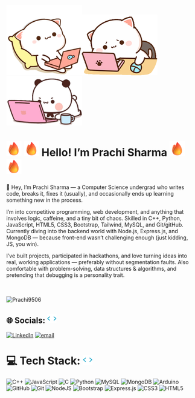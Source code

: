 <img src="216649417-9acc58df-9186-4132-ad43-819a57babb67.gif" width="200" alt="Coding GIF"><img src="lol.gif" width="200" alt="Coding GIF"><img src="hehe.gif" width="200" alt="Coding GIF">
# <img src="fire.png" width="40" alt="Coding GIF"> <img src="fire.png" width="40" alt="Coding GIF"> Hello! I’m Prachi Sharma <img src="fire.png" width="40" alt="Coding GIF"> <img src="fire.png" width="40" alt="Coding GIF">
👋 Hey, I’m Prachi Sharma — a Computer Science undergrad who writes code, breaks it, fixes it (usually), and occasionally ends up learning something new in the process.

I’m into competitive programming, web development, and anything that involves logic, caffeine, and a tiny bit of chaos.
Skilled in C++, Python, JavaScript, HTML5, CSS3, Bootstrap, Tailwind, MySQL, and Git/gitHub. Currently diving into the backend world with Node.js, Express.js, and MongoDB — because front-end wasn’t challenging enough (just kidding, JS, you win).

I’ve built projects, participated in hackathons, and love turning ideas into real, working applications — preferably without segmentation faults.
Also comfortable with problem-solving, data structures & algorithms, and pretending that debugging is a personality trait.<br><br><br>

  <img src="https://komarev.com/ghpvc/?username=Prachi9506&label=Profile%20views&color=0e75b6&style=flat" alt="Prachi9506" />

 
 
 ## 🌐 Socials: <img src="skills.gif" width="25" alt="Coding GIF">
 [![LinkedIn](https://img.shields.io/badge/LinkedIn-%230077B5.svg?logo=linkedin&logoColor=white)](https://linkedin.com/in/prachisharma95) [![email](https://img.shields.io/badge/Email-D14836?logo=gmail&logoColor=white)](mailto:prachisharma9506@gmail.com) 
 
 # 💻 Tech Stack: <img src="skills.gif" width="25" alt="Coding GIF">
 ![C++](https://img.shields.io/badge/c++-%2300599C.svg?style=for-the-badge&logo=c%2B%2B&logoColor=white) ![JavaScript](https://img.shields.io/badge/javascript-%23323330.svg?style=for-the-badge&logo=javascript&logoColor=%23F7DF1E) ![C](https://img.shields.io/badge/c-%2300599C.svg?style=for-the-badge&logo=c&logoColor=white) ![Python](https://img.shields.io/badge/python-3670A0?style=for-the-badge&logo=python&logoColor=ffdd54) ![MySQL](https://img.shields.io/badge/mysql-4479A1.svg?style=for-the-badge&logo=mysql&logoColor=white) ![MongoDB](https://img.shields.io/badge/MongoDB-%234ea94b.svg?style=for-the-badge&logo=mongodb&logoColor=white) ![Arduino](https://img.shields.io/badge/-Arduino-00979D?style=for-the-badge&logo=Arduino&logoColor=white) ![GitHub](https://img.shields.io/badge/github-%23121011.svg?style=for-the-badge&logo=github&logoColor=white) ![Git](https://img.shields.io/badge/git-%23F05033.svg?style=for-the-badge&logo=git&logoColor=white) ![NodeJS](https://img.shields.io/badge/node.js-6DA55F?style=for-the-badge&logo=node.js&logoColor=white) ![Bootstrap](https://img.shields.io/badge/bootstrap-%238511FA.svg?style=for-the-badge&logo=bootstrap&logoColor=white) ![Express.js](https://img.shields.io/badge/express.js-%23404d59.svg?style=for-the-badge&logo=express&logoColor=%2361DAFB) ![CSS3](https://img.shields.io/badge/css3-%231572B6.svg?style=for-the-badge&logo=css3&logoColor=white) ![HTML5](https://img.shields.io/badge/html5-%23E34F26.svg?style=for-the-badge&logo=html5&logoColor=white) 


